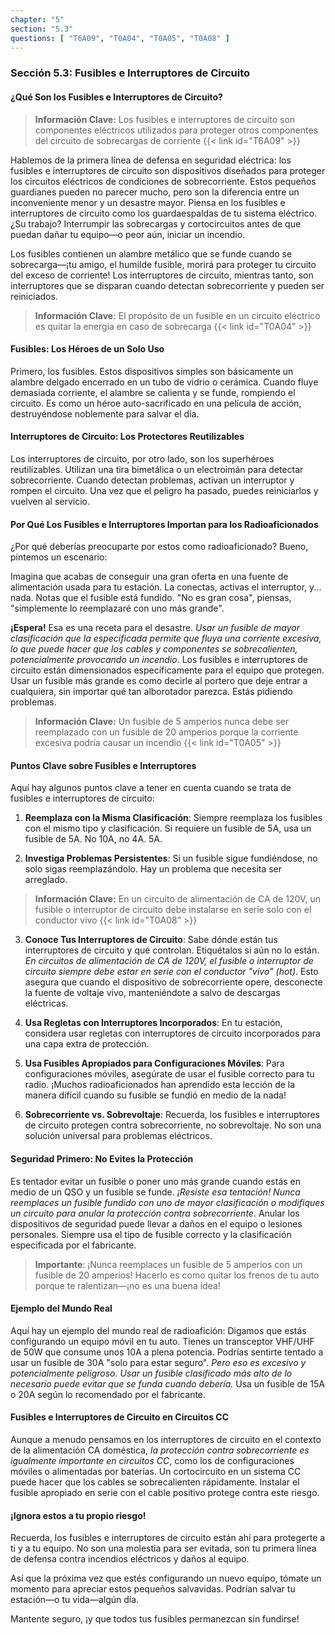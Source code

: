 ```yaml
---
chapter: "5"
section: "5.3"
questions: [ "T6A09", "T0A04", "T0A05", "T0A08" ]
---
```


### Sección 5.3: Fusibles e Interruptores de Circuito

#### ¿Qué Son los Fusibles e Interruptores de Circuito?

> **Información Clave:** Los fusibles e interruptores de circuito son componentes eléctricos utilizados para proteger otros componentes del circuito de sobrecargas de corriente {{< link id="T6A09" >}}

Hablemos de la primera línea de defensa en seguridad eléctrica: los fusibles e interruptores de circuito son dispositivos diseñados para proteger los circuitos eléctricos de condiciones de sobrecorriente. Estos pequeños guardianes pueden no parecer mucho, pero son la diferencia entre un inconveniente menor y un desastre mayor. Piensa en los fusibles e interruptores de circuito como los guardaespaldas de tu sistema eléctrico. ¿Su trabajo? Interrumpir las sobrecargas y cortocircuitos antes de que puedan dañar tu equipo—o peor aún, iniciar un incendio.

Los fusibles contienen un alambre metálico que se funde cuando se sobrecarga—¡tu amigo, el humilde fusible, morirá para proteger tu circuito del exceso de corriente! Los interruptores de circuito, mientras tanto, son interruptores que se disparan cuando detectan sobrecorriente y pueden ser reiniciados.

> **Información Clave:** El propósito de un fusible en un circuito eléctrico es quitar la energía en caso de sobrecarga {{< link id="T0A04" >}}

#### Fusibles: Los Héroes de un Solo Uso

Primero, los fusibles. Estos dispositivos simples son básicamente un alambre delgado encerrado en un tubo de vidrio o cerámica. Cuando fluye demasiada corriente, el alambre se calienta y se funde, rompiendo el circuito. Es como un héroe auto-sacrificado en una película de acción, destruyéndose noblemente para salvar el día.

#### Interruptores de Circuito: Los Protectores Reutilizables

Los interruptores de circuito, por otro lado, son los superhéroes reutilizables. Utilizan una tira bimetálica o un electroimán para detectar sobrecorriente. Cuando detectan problemas, activan un interruptor y rompen el circuito. Una vez que el peligro ha pasado, puedes reiniciarlos y vuelven al servicio.

#### Por Qué Los Fusibles e Interruptores Importan para los Radioaficionados

¿Por qué deberías preocuparte por estos como radioaficionado? Bueno, pintemos un escenario:

Imagina que acabas de conseguir una gran oferta en una fuente de alimentación usada para tu estación. La conectas, activas el interruptor, y... nada. Notas que el fusible está fundido. "No es gran cosa", piensas, "simplemente lo reemplazaré con uno más grande".

**¡Espera!** Esa es una receta para el desastre. *Usar un fusible de mayor clasificación que la especificada permite que fluya una corriente excesiva, lo que puede hacer que los cables y componentes se sobrecalienten, potencialmente provocando un incendio*. Los fusibles e interruptores de circuito están dimensionados específicamente para el equipo que protegen. Usar un fusible más grande es como decirle al portero que deje entrar a cualquiera, sin importar qué tan alborotador parezca. Estás pidiendo problemas.

> **Información Clave:** Un fusible de 5 amperios nunca debe ser reemplazado con un fusible de 20 amperios porque la corriente excesiva podría causar un incendio {{< link id="T0A05" >}}

#### Puntos Clave sobre Fusibles e Interruptores

Aquí hay algunos puntos clave a tener en cuenta cuando se trata de fusibles e interruptores de circuito:

1. **Reemplaza con la Misma Clasificación**: Siempre reemplaza los fusibles con el mismo tipo y clasificación. Si requiere un fusible de 5A, usa un fusible de 5A. No 10A, no 4A. 5A.

2. **Investiga Problemas Persistentes**: Si un fusible sigue fundiéndose, no solo sigas reemplazándolo. Hay un problema que necesita ser arreglado.

> **Información Clave:** En un circuito de alimentación de CA de 120V, un fusible o interruptor de circuito debe instalarse en serie solo con el conductor vivo {{< link id="T0A08" >}}

3. **Conoce Tus Interruptores de Circuito**: Sabe dónde están tus interruptores de circuito y qué controlan. Etiquétalos si aún no lo están. *En circuitos de alimentación de CA de 120V, el fusible o interruptor de circuito siempre debe estar en serie con el conductor "vivo" (hot)*. Esto asegura que cuando el dispositivo de sobrecorriente opere, desconecte la fuente de voltaje vivo, manteniéndote a salvo de descargas eléctricas.

4. **Usa Regletas con Interruptores Incorporados**: En tu estación, considera usar regletas con interruptores de circuito incorporados para una capa extra de protección.

5. **Usa Fusibles Apropiados para Configuraciones Móviles**: Para configuraciones móviles, asegúrate de usar el fusible correcto para tu radio. ¡Muchos radioaficionados han aprendido esta lección de la manera difícil cuando su fusible se fundió en medio de la nada!

6. **Sobrecorriente vs. Sobrevoltaje**: Recuerda, los fusibles e interruptores de circuito protegen contra sobrecorriente, no sobrevoltaje. No son una solución universal para problemas eléctricos.

#### Seguridad Primero: No Evites la Protección

Es tentador evitar un fusible o poner uno más grande cuando estás en medio de un QSO y un fusible se funde. *¡Resiste esa tentación!* *Nunca reemplaces un fusible fundido con uno de mayor clasificación o modifiques un circuito para anular la protección contra sobrecorriente*. Anular los dispositivos de seguridad puede llevar a daños en el equipo o lesiones personales. Siempre usa el tipo de fusible correcto y la clasificación especificada por el fabricante.

> **Importante**: ¡Nunca reemplaces un fusible de 5 amperios con un fusible de 20 amperios! Hacerlo es como quitar los frenos de tu auto porque te ralentizan—¡no es una buena idea!
 
#### Ejemplo del Mundo Real

Aquí hay un ejemplo del mundo real de radioafición: Digamos que estás configurando un equipo móvil en tu auto. Tienes un transceptor VHF/UHF de 50W que consume unos 10A a plena potencia. Podrías sentirte tentado a usar un fusible de 30A "solo para estar seguro". *Pero eso es excesivo y potencialmente peligroso. Usar un fusible clasificado más alto de lo necesario puede evitar que se funda cuando debería.* Usa un fusible de 15A o 20A según lo recomendado por el fabricante.

#### Fusibles e Interruptores de Circuito en Circuitos CC

Aunque a menudo pensamos en los interruptores de circuito en el contexto de la alimentación CA doméstica, *la protección contra sobrecorriente es igualmente importante en circuitos CC*, como los de configuraciones móviles o alimentadas por baterías. Un cortocircuito en un sistema CC puede hacer que los cables se sobrecalienten rápidamente. Instalar el fusible apropiado en serie con el cable positivo protege contra este riesgo.

#### ¡Ignora estos a tu propio riesgo!

Recuerda, los fusibles e interruptores de circuito están ahí para protegerte a ti y a tu equipo. No son una molestia para ser evitada, son tu primera línea de defensa contra incendios eléctricos y daños al equipo.

Así que la próxima vez que estés configurando un nuevo equipo, tómate un momento para apreciar estos pequeños salvavidas. Podrían salvar tu estación—o tu vida—algún día.

Mantente seguro, ¡y que todos tus fusibles permanezcan sin fundirse!
